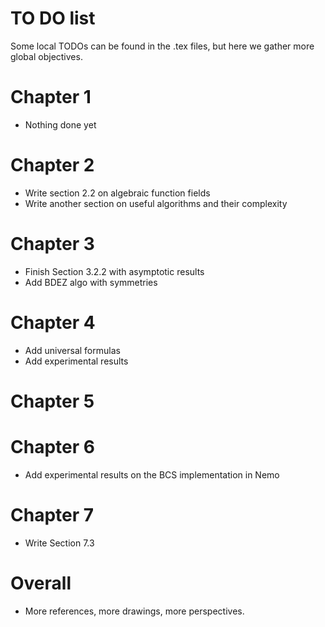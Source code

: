 TO DO list
==========

Some local TODOs can be found in the .tex files, but here we gather more global
objectives.

Chapter 1
=========

- Nothing done yet

Chapter 2
=========

- Write section 2.2 on algebraic function fields
- Write another section on useful algorithms and their complexity

Chapter 3
=========

- Finish Section 3.2.2 with asymptotic results
- Add BDEZ algo with symmetries

Chapter 4
=========

- Add universal formulas
- Add experimental results

Chapter 5
=========

Chapter 6
=========

- Add experimental results on the BCS implementation in Nemo

Chapter 7
=========

- Write Section 7.3 

Overall
=======

- More references, more drawings, more perspectives.
